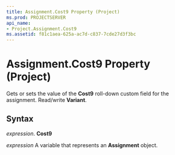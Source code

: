 ```yaml
---
title: Assignment.Cost9 Property (Project)
ms.prod: PROJECTSERVER
api_name:
- Project.Assignment.Cost9
ms.assetid: f81c1aea-625a-ac7d-c837-7cde27d3f3bc
---
```



# Assignment.Cost9 Property (Project)

Gets or sets the value of the  **Cost9** roll-down custom field for the assignment. Read/write **Variant**.


## Syntax

 _expression_. **Cost9**

 _expression_ A variable that represents an **Assignment** object.


